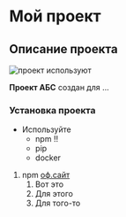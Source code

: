 # Мой проект


## Описание проекта 
![проект используют](https://static.npmjs.com/attachments/ck49cu3ceh1sust74dkzkfn69-grey-logowall.png)

**Проект АБС** создан для ...


### Установка проекта
 
* Используйте
    * npm !!
    * pip
    * docker 
1. npm    [оф.сайт](https://www.npmjs.com/)
    1. Вот это
    2. Для этого
    3. Для того-то
    